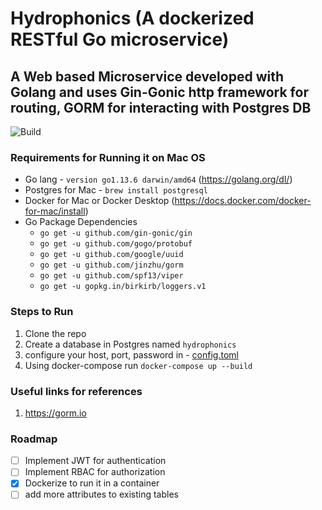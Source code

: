 Hydrophonics (A dockerized RESTful Go microservice)
===========
## A Web based Microservice developed with Golang and  uses Gin-Gonic http framework for routing, GORM for interacting with Postgres DB

![Build](https://github.com/pavankumar-go/hydrophonics/workflows/Build/badge.svg?branch=master)

### Requirements for Running it on Mac OS
* Go lang - `version go1.13.6 darwin/amd64` (https://golang.org/dl/)
* Postgres for Mac - `brew install postgresql`
* Docker for Mac or Docker Desktop (https://docs.docker.com/docker-for-mac/install)
* Go Package Dependencies 
	* `go get -u github.com/gin-gonic/gin`
	* `go get -u github.com/gogo/protobuf`
	* `go get -u github.com/google/uuid`
	* `go get -u github.com/jinzhu/gorm`
	* `go get -u github.com/spf13/viper`
	* `go get -u gopkg.in/birkirb/loggers.v1`

### Steps to Run 
1. Clone the repo 
2. Create a database in Postgres named `hydrophonics`
3. configure your host, port, password in - [config.toml](hack/config/config.toml)
3. Using docker-compose run `docker-compose up --build`

### Useful links for references
1. https://gorm.io

### Roadmap
- [ ] Implement JWT for authentication 
- [ ] Implement RBAC for authorization
- [x] Dockerize to run it in a container
- [ ] add more attributes to existing tables
